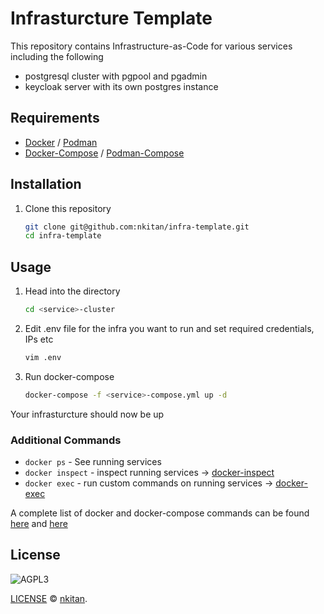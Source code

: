 # Infrasturcture Template

This repository contains Infrastructure-as-Code for various services including the following
- postgresql cluster with pgpool and pgadmin
- keycloak server with its own postgres instance


## Requirements

- [Docker](https://www.docker.com/) / [Podman](https://podman.io/)
- [Docker-Compose](https://docs.docker.com/compose/) / [Podman-Compose](https://docs.podman.io/en/v5.1.1/markdown/podman-compose.1.html)

## Installation

1. Clone this repository

   ```sh
   git clone git@github.com:nkitan/infra-template.git
   cd infra-template
   ```
## Usage

1. Head into the directory

   ```sh
   cd <service>-cluster
   ```
2. Edit .env file for the infra you want to run and set required credentials, IPs etc

   ```sh
   vim .env
   ```
3. Run docker-compose
   ```sh
   docker-compose -f <service>-compose.yml up -d
   ```

Your infrasturcture should now be up

### Additional Commands

- `docker ps` - See running services
- `docker inspect` - inspect running services -> [docker-inspect](https://docs.docker.com/reference/cli/docker/inspect/)
- `docker exec` - run custom commands on running services -> [docker-exec](https://docs.docker.com/reference/cli/docker/container/exec/)

A complete list of docker and docker-compose commands can be found [here](https://docs.docker.com/reference/cli/docker/) and [here](https://docs.docker.com/reference/cli/docker/compose/)

## License

![AGPL3](https://img.shields.io/badge/license-AGPL-blue.svg)

[LICENSE](LICENSE) © [nkitan](https://github.com/nkitan).